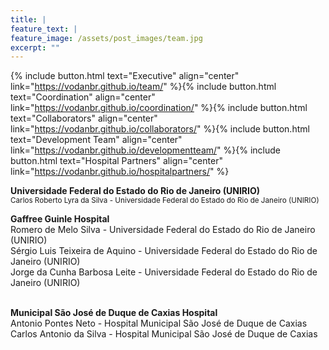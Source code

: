 ```yaml
---
title: |  
feature_text: |
feature_image: /assets/post_images/team.jpg
excerpt: ""
---
```


{% include button.html text="Executive" align="center" link="https://vodanbr.github.io/team/" %}{% include button.html text="Coordination" align="center" link="https://vodanbr.github.io/coordination/" %}{% include button.html text="Collaborators" align="center" link="https://vodanbr.github.io/collaborators/" %}{% include button.html text="Development Team" align="center" link="https://vodanbr.github.io/developmentteam/" %}{% include button.html text="Hospital Partners" align="center" link="https://vodanbr.github.io/hospitalpartners/" %}

**Universidade Federal do Estado do Rio de Janeiro (UNIRIO)**<br/>
<small>Carlos Roberto Lyra da Silva - Universidade Federal do Estado do Rio de Janeiro
(UNIRIO)</small>
<br/>

**Gaffree Guinle Hospital**<br/>
Romero de Melo Silva - Universidade Federal do Estado do Rio de Janeiro (UNIRIO)<br/>
Sérgio Luis Teixeira de Aquino - Universidade Federal do Estado do Rio de Janeiro
(UNIRIO)<br/>
Jorge da Cunha Barbosa Leite - Universidade Federal do Estado do Rio de Janeiro
(UNIRIO)<br/>
<br/>

**Municipal São José de Duque de Caxias Hospital**<br/>
Antonio Pontes Neto - Hospital Municipal São José de Duque de Caxias<br/>
Carlos Antonio da Silva - Hospital Municipal São José de Duque de Caxias<br/>